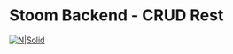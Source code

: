 # Stoom Backend - CRUD Rest 

[![N|Solid](https://user-images.strikinglycdn.com/res/hrscywv4p/image/upload/c_limit,fl_lossy,h_1440,w_720,f_auto,q_auto/232859/unge0id3r9s54lxzmiyo.png)](https://www.stoom.com.br/)
